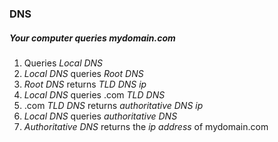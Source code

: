 ### DNS

##### Your computer queries mydomain.com
  1. Queries *Local DNS*
  2. *Local DNS* queries *Root DNS*
  3. *Root DNS* returns *TLD DNS ip*
  4. *Local DNS* queries .com *TLD DNS*
  5. .com *TLD DNS* returns *authoritative DNS ip*
  6. *Local DNS* queries *authoritative DNS* 
  7. *Authoritative DNS* returns the *ip address* of mydomain.com
